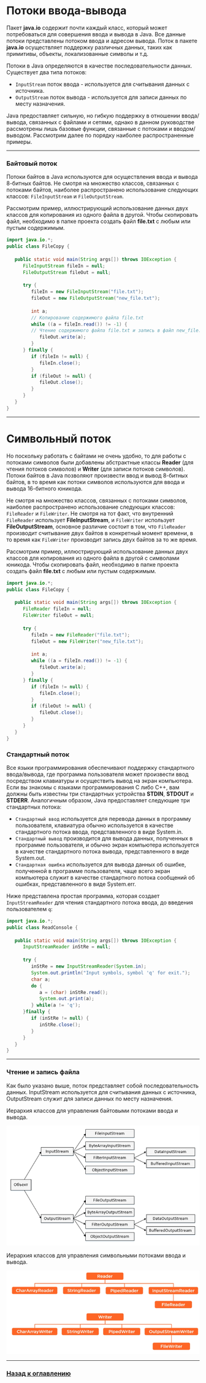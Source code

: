 # Потоки ввода-вывода

Пакет **java.io** содержит почти каждый класс, который может потребоваться для совершения ввода и вывода в Java.
Все данные потоки представлены потоком ввода и адресом вывода.
Поток в пакете **java.io** осуществляет поддержку различных данных, таких как примитивы, объекты, локализованные символы и т.д.

Потоки в Java определяются в качестве последовательности данных.
Существует два типа потоков:

- `InputStream` поток ввода - используется для считывания данных с источника.
- `OutputStream` поток вывода - используется для записи данных по месту назначения.

Java предоставляет сильную, но гибкую поддержку в отношении ввода/вывода, связанных с файлами и сетями,
однако в данном руководстве рассмотрены лишь базовые функции, связанные с потоками и вводом/выводом.
Рассмотрим далее по порядку наиболее распространенные примеры.

---

### Байтовый поток

Потоки байтов в Java используются для осуществления ввода и вывода 8-битных байтов.
Не смотря на множество классов, связанных с потоками байтов, наиболее распространено использование следующих классов:
`FileInputStream` и `FileOutputStream`.

Рассмотрим пример, иллюстрирующий использование данных двух классов для копирования из одного файла в другой.
Чтобы скопировать файл, необходимо в папке проекта создать файл **file.txt** с любым или пустым содержимым.

```java
import java.io.*;
public class FileCopy {

   public static void main(String args[]) throws IOException {  
      FileInputStream fileIn = null;
      FileOutputStream fileOut = null;

      try {
         fileIn = new FileInputStream("file.txt");
         fileOut = new FileOutputStream("new_file.txt");
         
         int a;
         // Копирование содержимого файла file.txt
         while ((a = fileIn.read()) != -1) {
         // Чтение содержимого файла file.txt и запись в файл new_file.txt
            fileOut.write(a); 
         }
      } finally {
         if (fileIn != null) {
            fileIn.close();
         }
         if (fileOut != null) {
            fileOut.close();
         }
      }
   }
}
```

---

# Символьный поток

Но поскольку работать с байтами не очень удобно, то для работы с потоками символов были добавлены абстрактные классы **Reader**
(для чтения потоков символов) и **Writer** (для записи потоков символов). Потоки байтов в Java позволяют произвести ввод и вывод 8-битных байтов,
в то время как потоки символов используются для ввода и вывода 16-битного юникода.

Не смотря на множество классов, связанных с потоками символов, наиболее распространено использование следующих классов: `FileReader` и `FileWriter`.
Не смотря на тот факт, что внутренний `FileReader` использует **FileInputStream**, и `FileWriter` использует **FileOutputStream**,
основное различие состоит в том, что `FileReader` производит считывание двух байтов в конкретный момент времени,
в то время как `FileWriter` производит запись двух байтов за то же время.

Рассмотрим пример, иллюстрирующий использование данных двух классов для копирования из одного файла в другой с символами юникода.
Чтобы скопировать файл, необходимо в папке проекта создать файл **file.txt** с любым или пустым содержимым.

```java
import java.io.*;
public class FileCopy {

   public static void main(String args[]) throws IOException {
      FileReader fileIn = null;
      FileWriter fileOut = null;

      try {
         fileIn = new FileReader("file.txt");
         fileOut = new FileWriter("new_file.txt");
         
         int a;
         while ((a = fileIn.read()) != -1) {
            fileOut.write(a);
         }
      } finally {
         if (fileIn != null) {
            fileIn.close();
         }
         if (fileOut != null) {
            fileOut.close();
         }
      }
   }
}
```

### Стандартный поток

Все языки программирования обеспечивают поддержку стандартного ввода/вывода,
где программа пользователя может произвести ввод посредством клавиатуры и осуществить вывод на экран компьютера.
Если вы знакомы с языками программирования C либо C++, вам должны быть известны три стандартных устройства **STDIN**, **STDOUT** и **STDERR**.
Аналогичным образом, Java предоставляет следующие три стандартных потока:

-   `Стандартный ввод` используется для перевода данных в программу пользователя,
    клавиатура обычно используется в качестве стандартного потока ввода, представленного в виде System.in.
-   `Стандартный вывод` производится для вывода данных, полученных в программе пользователя,
    и обычно экран компьютера используется в качестве стандартного потока вывода, представленного в виде System.out.
-   `Стандартная ошибка` используется для вывода данных об ошибке, полученной в программе пользователя,
    чаще всего экран компьютера служит в качестве стандартного потока сообщений об ошибках, представленного в виде System.err.

Ниже представлена простая программа, которая создает `InputStreamReader` для чтения стандартного потока ввода, до введения пользователем `q`:

```java
import java.io.*;
public class ReadConsole {

   public static void main(String args[]) throws IOException {
      InputStreamReader inStRe = null;

      try {
         inStRe = new InputStreamReader(System.in);
         System.out.println("Input symbols, symbol 'q' for exit.");
         char a;
         do {
            a = (char) inStRe.read();
            System.out.print(a);
         } while(a != 'q');
      }finally {
         if (inStRe != null) {
            inStRe.close();
         }
      }
   }
}
```

---

### Чтение и запись файла

Как было указано выше, поток представляет собой последовательность данных.
InputStream используется для считывания данных с источника, OutputStream служит для записи данных по месту назначения.


Иерархия классов для управления байтовыми потоками ввода и вывода.

![](./java_io.png)

Иерархия классов для управления символьными потоками ввода и вывода.

![](./reader_writer.png)

---

### [Назад к оглавлению](./README.md)